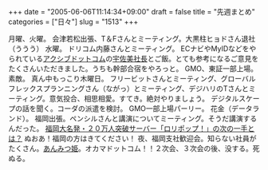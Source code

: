 +++
date = "2005-06-06T11:14:34+09:00"
draft = false
title = "先週まとめ"
categories = ["日々"]
slug = "1513"
+++

月曜、火曜。
会津若松出張、T＆Fさんとミーティング。大黒柱ヒョドさん退社（ううう）
水曜。
ドリコム内藤さんとミーティング。
ECナビやMyIDなどをやられている<a href="http://www.axiv.com">アクシブドットコム</a>の<a href="http://usami.ameblo.jp/">宇佐美社長</a>とご飯。とても参考になるご意見をたくさんいただきました。うちも幹部合宿をやろっと。
GMO、東証一部上場。素敵。
真ん中もっこり木曜日。
フリービットさんとミーティング、グローバルフレックスプランニングさん（ながっ）とミーティング、デジハリのTさんとミーティング。意気投合、相思相愛。すてき。絶対やりましょう。
デジタルスケープの話を聞く。コーダの派遣を検討。
GMO一部上場パーリー。
花金（データランド）。
福岡出張。ペンシルさんと講演についてミーティング。そうだ講演するんだった。
<a href="http://www.d2k-net.com/">福岡大名発・２０万人突破サーバー「ロリポップ！」の次の一手とは？</a>
ぬおあ！福岡の方はきてください！
夜、福岡支社歓迎会。知らない社員がたくさん。<a href="http://www.okama.com">あんみつ姫</a>。オカマドットコム！！２次会、３次会の後、没する。死ぬる。
